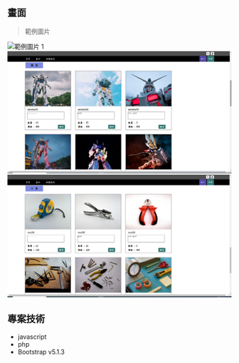 ## 畫面

> 範例圖片

![範例圖片 1](/gitFile/webpic/01.jpg) 
![範例圖片 2](https://github.com/gloete102/gitFile/blob/main/webpic/02.jpg)
![範例圖片 3](https://github.com/gloete102/gitFile/blob/main/webpic/03.jpg)

## 專案技術
- javascript
- php
- Bootstrap v5.1.3
